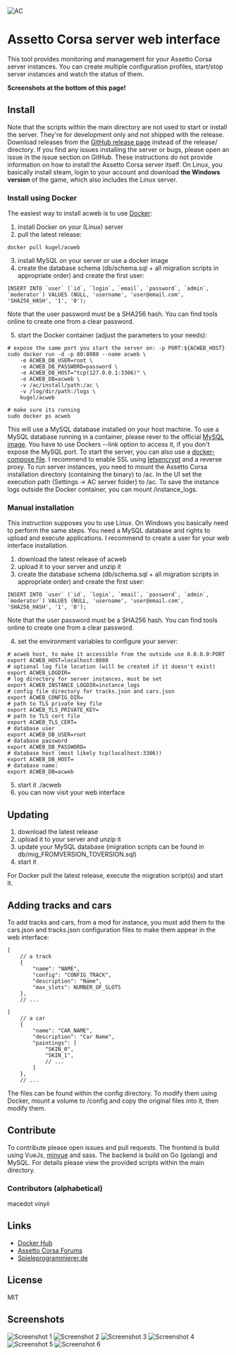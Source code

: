 ![AC](aclogo.png)

# Assetto Corsa server web interface

This tool provides monitoring and management for your Assetto Corsa server instances. You can create multiple configuration profiles, start/stop server instances and watch the status of them.

**Screenshots at the bottom of this page!**

## Install

Note that the scripts within the main directory are not used to start or install the server. They're for development only and not shipped with the release. Download releases from the [GitHub release page](https://github.com/DeKugelschieber/acweb/releases) instead of the release/ directory. If you find any issues installing the server or bugs, please open an issue in the issue section on GitHub.
These instructions do not provide information on how to install the Assetto Corsa server itself. On Linux, you basically install steam, login to your account and download **the Windows version** of the game, which also includes the Linux server.

### Install using Docker

The easiest way to install acweb is to use [Docker](https://hub.docker.com/r/kugel/acweb/):

1. install Docker on your (Linux) server
2. pull the latest release:

```
docker pull kugel/acweb
```

3. install MySQL on your server or use a docker image
4. create the database schema (db/schema.sql + all migration scripts in appropriate order) and create the first user:

```
INSERT INTO `user` (`id`, `login`, `email`, `password`, `admin`, `moderator`) VALUES (NULL, 'username', 'user@email.com', 'SHA256_HASH', '1', '0');
```

Note that the user password must be a SHA256 hash. You can find tools online to create one from a clear password.

5. start the Docker container (adjust the parameters to your needs):

```
# expose the same port you start the server on: -p PORT:${ACWEB_HOST}
sudo docker run -d -p 80:8080 --name acweb \
    -e ACWEB_DB_USER=root \
    -e ACWEB_DB_PASSWORD=password \
    -e ACWEB_DB_HOST="tcp(127.0.0.1:3306)" \
    -e ACWEB_DB=acweb \
    -v /ac/install/path:/ac \
    -v /log/dir/path:/logs \
    kugel/acweb

# make sure its running
sudo docker ps acweb
```

This will use a MySQL database installed on your host machine. To use a MySQL database running in a container, please rever to the official [MySQL image](https://hub.docker.com/_/mysql/). You have to use Dockers --link option to access it, if you don't expose the MySQL port.
To start the server, you can also use a [docker-compose file](https://docs.docker.com/compose/). I recommend to enable SSL using [letsencrypt](https://letsencrypt.org/) and a reverse proxy.
To run server instances, you need to mount the Assetto Corsa installation directory (containing the binary) to /ac. In the UI set the execution path (Settings -> AC server folder) to /ac. To save the instance logs outside the Docker container, you can mount /instance_logs.

### Manual installation

This instruction supposes you to use Linux. On Windows you basically need to perform the same steps. You need a MySQL database and rights to upload and execute applications. I recommend to create a user for your web interface installation.

1. download the latest release of acweb
2. upload it to your server and unzip it
3. create the database schema (db/schema.sql + all migration scripts in appropriate order) and create the first user:

```
INSERT INTO `user` (`id`, `login`, `email`, `password`, `admin`, `moderator`) VALUES (NULL, 'username', 'user@email.com', 'SHA256_HASH', '1', '0');
```

Note that the user password must be a SHA256 hash. You can find tools online to create one from a clear password.

4. set the environment variables to configure your server:

```
# acweb host, to make it accessible from the outside use 0.0.0.0:PORT
export ACWEB_HOST=localhost:8080
# optional log file location (will be created if it doesn't exist)
export ACWEB_LOGDIR=
# log directory for server instances, must be set
export ACWEB_INSTANCE_LOGDIR=instance_logs
# config file directory for tracks.json and cars.json
export ACWEB_CONFIG_DIR=
# path to TLS private key file
export ACWEB_TLS_PRIVATE_KEY=
# path to TLS cert file
export ACWEB_TLS_CERT=
# database user
export ACWEB_DB_USER=root
# database password
export ACWEB_DB_PASSWORD=
# database host (most likely tcp(localhost:3306))
export ACWEB_DB_HOST=
# database name:
export ACWEB_DB=acweb
```

5. start it ./acweb
6. you can now visit your web interface

## Updating

1. download the latest release
2. upload it to your server and unzip it
3. update your MySQL database (migration scripts can be found in db/mig_FROMVERSION_TOVERSION.sql)
4. start it

For Docker pull the latest release, execute the migration script(s) and start it.

## Adding tracks and cars

To add tracks and cars, from a mod for instance, you must add them to the cars.json and tracks.json configuration files to make them appear in the web interface:

```
[
    // a track
    {
        "name": "NAME",
        "config": "CONFIG_TRACK",
        "description": "Name",
        "max_slots": NUMBER_OF_SLOTS
    },
    // ...
```

```
[
    // a car
    {
        "name": "CAR_NAME",
        "description": "Car Name",
        "paintings": [
            "SKIN_0",
            "SKIN_1",
            // ...
        ]
    },
    // ...
```

The files can be found within the config directory. To modify them using Docker, mount a volume to /config and copy the original files into it, then modify them.

## Contribute

To contribute please open issues and pull requests. The frontend is build using VueJs, [minvue](https://github.com/DeKugelschieber/vuejs-minify) and sass. The backend is build on Go (golang) and MySQL. For details please view the provided scripts within the main directory.

### Contributors (alphabetical)

macedot
vinyii

## Links

* [Docker Hub](https://hub.docker.com/r/kugel/acweb/)
* [Assetto Corsa Forums](http://www.assettocorsa.net/forum/index.php?threads/ac-server-web-interface.44582)
* [Spieleprogrammierer.de](https://www.spieleprogrammierer.de/12-projektvorstellungen-und-stellenangebote/26396-tool-assetto-corsa-server-web-interface/?highlight=)

## License

MIT

## Screenshots

![Screenshot 1](screenshots/screen1.png)
![Screenshot 2](screenshots/screen2.png)
![Screenshot 3](screenshots/screen3.png)
![Screenshot 4](screenshots/screen4.png)
![Screenshot 5](screenshots/screen5.png)
![Screenshot 6](screenshots/screen6.png)
